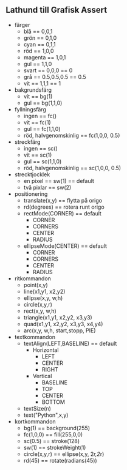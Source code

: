 ## Lathund till Grafisk Assert

* färger
  * blå == 0,0,1
  * grön == 0,1,0
  * cyan == 0,1,1
  * röd == 1,0,0
  * magenta == 1,0,1
  * gul == 1,1,0
  * svart == 0,0,0 == 0
  * grå == 0.5,0.5,0.5 == 0.5
  * vit == 1,1,1 == 1  
* bakgrundsfärg
  * vit == bg(1)     
  * gul == bg(1,1,0)       
* fyllningsfärg
  * ingen == fc()   
  * vit == fc(1)  
  * gul == fc(1,1,0)  
  * röd, halvgenomskinlig == fc(1,0,0, 0.5)    
* streckfärg
  * ingen == sc()
  * vit == sc(1)
  * gul == sc(1,1,0)      
  * röd, halvgenomskinlig == sc(1,0,0, 0.5)
* strecktjocklek
  * en pixel == sw(1) == default
  * två pixlar == sw(2)
* positionering
  * translate(x,y) == flytta på origo
  * rd(degrees)  == rotera runt origo
  * rectMode(CORNER) == default
    * CORNER
    * CORNERS
    * CENTER
    * RADIUS
  * ellipseMode(CENTER) == default
    * CORNER
    * CORNERS
    * CENTER
    * RADIUS
* ritkommandon
  * point(x,y)
  * line(x1,y1, x2,y2)  
  * ellipse(x,y, w,h)
  * circle(x,y,r)                                              
  * rect(x,y, w,h)
  * triangle(x1,y1, x2,y2, x3,y3)
  * quad(x1,y1, x2,y2, x3,y3, x4,y4)
  * arc(x,y, w,h, start,stopp, PIE)  
* textkommandon
  * textAlign(LEFT,BASELINE) == default
    * Horizontal
      * LEFT
      * CENTER
      * RIGHT
    * Vertical
      * BASELINE
      * TOP
      * CENTER
      * BOTTOM
  * textSize(n)
  * text("Python",x,y)
* kortkommandon
  * bg(1) == background(255) 
  * fc(1,0,0) == fill(255,0,0)
  * sc(0.5) == stroke(128)
  * sw(1) == strokeWeight(1)
  * circle(x,y,r) == ellipse(x,y, 2*r,2*r)
  * rd(45) == rotate(radians(45))